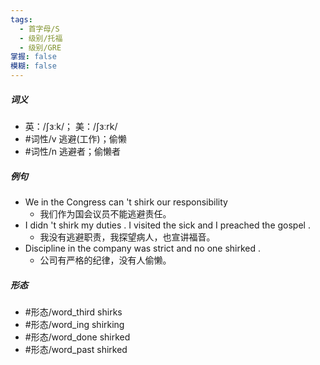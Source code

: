 ```yaml
---
tags:
  - 首字母/S
  - 级别/托福
  - 级别/GRE
掌握: false
模糊: false
---
```

##### 词义
- 英：/ʃɜːk/； 美：/ʃɜːrk/
- #词性/v  逃避(工作)；偷懒
- #词性/n  逃避者；偷懒者
##### 例句
- We in the Congress can 't shirk our responsibility
	- 我们作为国会议员不能逃避责任。
- I didn 't shirk my duties . I visited the sick and I preached the gospel .
	- 我没有逃避职责，我探望病人，也宣讲福音。
- Discipline in the company was strict and no one shirked .
	- 公司有严格的纪律，没有人偷懒。
##### 形态
- #形态/word_third shirks
- #形态/word_ing shirking
- #形态/word_done shirked
- #形态/word_past shirked
